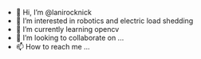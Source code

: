 - 👋 Hi, I’m @lanirocknick
- 👀 I’m interested in robotics and electric load shedding 
- 🌱 I’m currently learning opencv
- 💞️ I’m looking to collaborate on ...
- 📫 How to reach me ...

<!---
lanirocknick/lanirocknick is a ✨ special ✨ repository because its `README.md` (this file) appears on your GitHub profile.
You can click the Preview link to take a look at your changes.
--->
